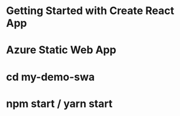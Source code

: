 # Getting Started with Create React App
# Azure Static Web App
# cd my-demo-swa
# npm start / yarn start
